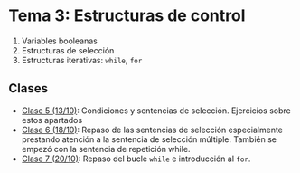 # Tema 3: Estructuras de control
1. Variables booleanas
2. Estructuras de selección
3. Estructuras iterativas: `while`, `for`

## Clases
* [Clase 5 (13/10)](clase05.md): Condiciones y sentencias de selección. Ejercicios sobre estos apartados
* [Clase 6 (18/10)](clase06.md): Repaso de las sentencias de selección especialmente prestando atención a la sentencia de selección múltiple. También se empezó con la sentencia de repetición while.
* [Clase 7 (20/10)](clase07.md): Repaso del bucle `while` e introducción al `for`.
